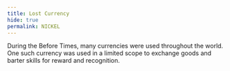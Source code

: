 ```yaml
---
title: Lost Currency
hide: true
permalink: NICKEL
---
```


During the Before Times, many currencies were used throughout the world. One such currency was used in a limited scope to exchange goods and barter skills for reward and recognition.
